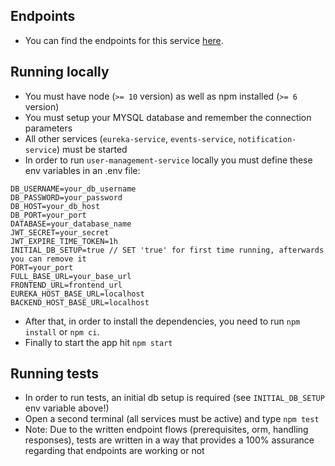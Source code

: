 ## Endpoints

- You can find the endpoints for this service [here](https://github.com/MasovicHaris/event4u/wiki/User-Management-service---endpoints).

## Running locally

- You must have node (`>= 10` version) as well as npm installed (`>= 6` version)
- You must setup your MYSQL database and remember the connection parameters
- All other services (`eureka-service`, `events-service`, `notification-service`) must be started
- In order to run `user-management-service` locally you must define these env variables in an .env file:

```
DB_USERNAME=your_db_username
DB_PASSWORD=your_password
DB_HOST=your_db_host
DB_PORT=your_port
DATABASE=your_database_name
JWT_SECRET=your_secret
JWT_EXPIRE_TIME_TOKEN=1h
INITIAL_DB_SETUP=true // SET 'true' for first time running, afterwards you can remove it
PORT=your_port
FULL_BASE_URL=your_base_url
FRONTEND_URL=frontend_url
EUREKA_HOST_BASE_URL=localhost
BACKEND_HOST_BASE_URL=localhost
```

- After that, in order to install the dependencies, you need to run `npm install` or `npm ci`.
- Finally to start the app hit `npm start`

## Running tests

- In order to run tests, an initial db setup is required (see `INITIAL_DB_SETUP` env variable above!)
- Open a second terminal (all services must be active) and type `npm test`
- Note: Due to the written endpoint flows (prerequisites, orm, handling responses), tests are written in a way that provides a 100% assurance regarding that endpoints are working or not 

